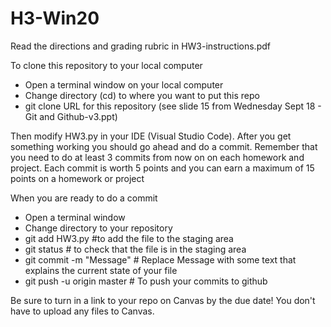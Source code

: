 # H3-Win20

Read the directions and grading rubric in HW3-instructions.pdf

To clone this repository to your local computer

- Open a terminal window on your local computer
- Change directory (cd) to where you want to put this repo
- git clone URL for this repository (see slide 15 from Wednesday Sept 18 - Git and Github-v3.ppt)

Then modify HW3.py in your IDE (Visual Studio Code).  After you get something working you should go ahead and do a commit.
Remember that you need to do at least 3 commits from now on on each homework and project.  Each commit is worth 5 points and you can earn a maximum of 15 points on a homework or project

When you are ready to do a commit
- Open a terminal window
- Change directory to your repository
- git add HW3.py #to add the file to the staging area 
- git status # to check that the file is in the staging area
- git commit -m "Message" # Replace Message with some text that explains the current state of your file
- git push -u origin master # To push your commits to github

Be sure to turn in a link to your repo on Canvas by the due date!  You don't have to upload any files to Canvas.

